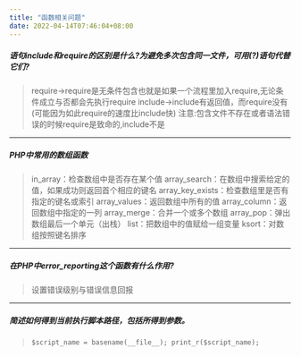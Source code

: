 ```yaml
---
title: "函数相关问题"
date: 2022-04-14T07:46:04+08:00
---
```


##### 语句include和require的区别是什么?为避免多次包含同一文件，可用(?)语句代替它们?
>require->require是无条件包含也就是如果一个流程里加入require,无论条件成立与否都会先执行require
>include->include有返回值，而require没有(可能因为如此require的速度比include快)
>注意:包含文件不存在或者语法错误的时候require是致命的,include不是


* * *


##### PHP中常用的数组函数
>in_array：检查数组中是否存在某个值
>array_search：在数组中搜索给定的值，如果成功则返回首个相应的键名
>array_key_exists：检查数组里是否有指定的键名或索引
>array_values：返回数组中所有的值
>array_column：返回数组中指定的一列
>array_merge：合并一个或多个数组
>array_pop：弹出数组最后一个单元（出栈）
>list：把数组中的值赋给一组变量
>ksort：对数组按照键名排序


* * *
##### 在PHP中error_reporting这个函数有什么作用?
>设置错误级别与错误信息回报


* * *

##### 简述如何得到当前执行脚本路径，包括所得到参数。
>`$script_name = basename(__file__); print_r($script_name);`